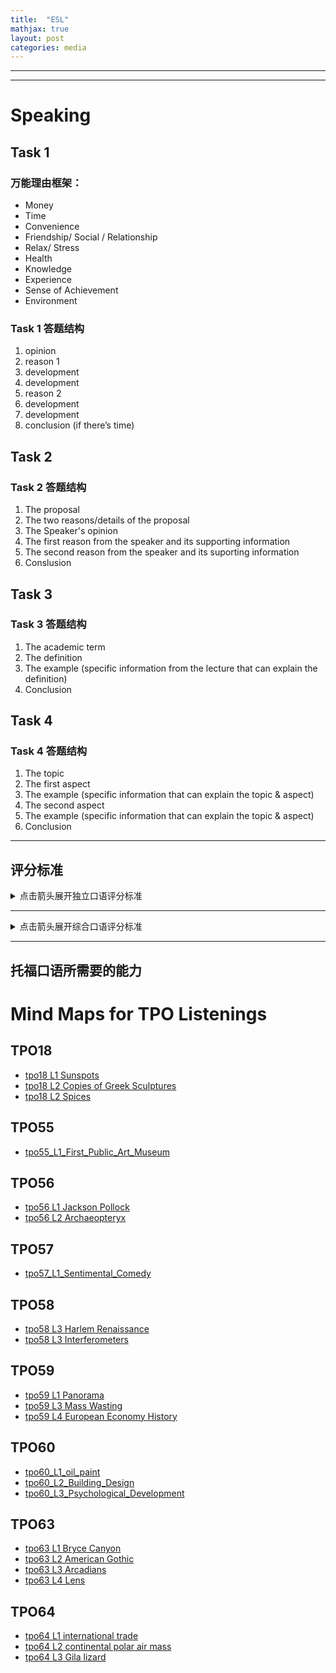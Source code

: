 ```yaml
---
title:  "ESL"
mathjax: true
layout: post
categories: media
---
```



---
---
# Speaking 

## Task 1

### 万能理由框架：
* Money 
* Time 
* Convenience 
* Friendship/ Social / Relationship 
* Relax/ Stress 
* Health 
* Knowledge 
* Experience 
* Sense of Achievement 
* Environment

### Task 1 答题结构

1. opinion 
2. reason 1
3. development 
4. development 
5. reason 2 
6. development 
7. development 
8. conclusion (if there’s time)

## Task 2 

### Task 2 答题结构

1. The proposal 
2. The two reasons/details of the proposal 
3. The Speaker's opinion 
4. The first reason from the speaker and its supporting information
5. The second reason from the speaker and its suporting information
6. Conslusion 

## Task 3

### Task 3 答题结构

1. The academic term
2. The definition
3. The example (specific information from the lecture
that can explain the definition)
4. Conclusion

## Task 4

### Task 4 答题结构

1. The topic
2. The first aspect
3. The example (specific information that can explain the topic
& aspect)
4. The second aspect
5. The example (specific information that can explain the topic
& aspect)
6. Conclusion

---

## 评分标准

<details> 
<summary>点击箭头展开独立口语评分标准</summary>

### Independent Speaking Rubrics<br>独立口语
<table>
    <tr>
        <th>SCORE<br>分数</th>
        <th>GENERAL DESCRIPTION<br>一般描述</th>
        <th>DELIVERY<br>语言表达</th>
        <th>LANGUAGE USE<br>语言使用</th>
        <th>TOPIC DEVELOPMENT<br>主题发展</th>
    </tr>
    <tr>
        <td>4</td>
        <td>The response fulfills the demands of the task, with at most minor lapses in completeness. It is highly intelligible and exhibits sustained, coherent discourse. A response at this level is characterized by all of the following:<br>回答满足任务的要求，最多只有微小的完整性缺失。回答的可理解性非常高，表现出持续的、连贯的话语。这个级别的回答具有以下所有特征：</td>
        <td>Generally well-paced flow (fluid expression). Speech is clear. It may include minor lapses, or minor difficulties with pronunciation or intonation patterns, which do not affect overall intelligibility.<br>总体上节奏良好（流畅的表达）。语言清晰。可能包括小的疏漏，或者发音或语调模式的小困难，但不影响整体的可理解性。</td>
        <td>The response demonstrates effective use of grammar and vocabulary. It exhibits a fairly high degree of automaticity with good control of basic and complex structures (as appropriate). Some minor (or systematic) errors are noticeable but do not obscure meaning.<br>回答显示出了有效的语法和词汇使用。它展示出相当高度的自动化，良好地控制了基本和复杂的结构（适当时）。一些小的（或系统性的）错误是可见的，但并不会模糊意义。</td>
        <td>Response is sustained and sufficient to the task. It is generally well developed and coherent; relationships between ideas are clear (or there is a clear progression of ideas).<br>回答是持久且足够的。它通常是发展良好和连贯的；思想之间的关系是清晰的（或者有明确的思想发展）。</td>
    </tr>
    <tr>
        <td>3</td>
        <td>The response addresses the task appropriately but may fall short of being fully developed. It is generally intelligible and coherent, with some fluidity of expression, though it exhibits some noticeable lapses in the expression of ideas. A response at this level is characterized by at least two of the following:<br>回答适当地处理了任务，但可能没有完全发展。它通常是可以理解和连贯的，有一些表达的流畅性，尽管在表达想法时表现出一些明显的疏漏。这个级别的回答至少具有以下两个特征：</td>
        <td>Speech is generally clear, with some fluidity of expression, though minor difficulties with pronunciation, intonation, or pacing are noticeable and may require listener effort at times (though overall intelligibility is not significantly affected).<br>语言通常是清晰的，有一些表达的流畅性，尽管发音、语调或节奏的小困难是可以注意到的，并且有时可能需要听者的努力（尽管总体的可理解性并未显著受到影响）。</td>
        <td>The response demonstrates fairly automatic and effective use of grammar and vocabulary, and fairly coherent expression of relevant ideas. Response may exhibit some imprecise or inaccurate use of vocabulary or grammatical structures or be somewhat limited in the range of structures used. This may affect overall fluency, but it does not seriously interfere with the communication of the message.<br>回答显示出相当自动和有效的语法和词汇使用，以及相关想法的相当连贯的表达。回答可能表现出一些词汇或语法结构的不准确或错误的使用，或者在使用的结构范围上有些限制。这可能会影响整体的流利度，但不会严重干扰信息的传递。</td>
        <td>Response is mostly coherent and sustained and conveys relevant ideas/information. Overall development is somewhat limited, usually lacks elaboration or specificity. Relationships between ideas may at times not be immediately clear.<br>回答大多是连贯和持久的，传达了相关的想法/信息。整体发展有些限制，通常缺乏详细或具体。思想之间的关系有时可能不是立即明显的。</td>
    </tr>
    <tr>
        <td>2</td>
        <td>The response addresses the task, but development of the topic is limited. It contains intelligible speech, although problems with delivery and/ or overall coherence occur; meaning may be obscured in places. A response at this level is characterized by at least two of the following:<br>回答处理了任务，但主题的发展有限。它包含可理解的语言，尽管交付和/或整体连贯性出现问题；意义可能在某些地方被模糊。这个级别的回答至少具有以下两个特征：</td>
        <td>Speech is basically intelligible, though listener effort is needed because of unclear articulation, awkward intonation, or choppy rhythm/pace; meaning may be obscured in places.<br>语言基本上是可以理解的，尽管由于不清楚的发音，尴尬的语调，或者断断续续的节奏/速度，需要听者的努力；意义可能在某些地方被模糊。</td>
        <td>The response demonstrates limited range and control of grammar and vocabulary. These limitations often prevent full expression of ideas. For the most part, only basic sentence structures are used successfully and spoken with fluidity. Structures and vocabulary may express mainly simple (short) and/or general propositions, with simple or unclear connections made among them (serial listing, conjunction, juxtaposition).<br>回答显示了有限的语法和词汇的范围和控制。这些限制经常阻止思想的完全表达。在大多数情况下，只有基本的句子结构被成功地使用并流畅地讲述。结构和词汇可能主要表达简单（短）和/或一般的命题，它们之间的连接是简单或不明确的（系列列表，连接词，并列）。</td>
        <td>The response is connected to the task, though the number of ideas presented or the development of ideas is limited. Mostly basic ideas are expressed with limited elaboration (details and support). At times relevant substance may be vaguely expressed or repetitious. Connections of ideas may be unclear.<br>回答与任务有关，尽管呈现的想法数量或想法的发展有限。大部分基本的想法被表达出来，但详细和支持有限。有时，相关的内容可能被含糊地表达或重复。思想的连接可能不清楚。</td>
    </tr>
    <tr>
        <td>1</td>
        <td>The response is very limited in content and/or coherence or is only minimally connected to the task, or speech is largely unintelligible. A response at this level is characterized by at least two of the following:<br>回答在内容和/或连贯性上非常有限，或者与任务只有最小的连接，或者语言大部分是无法理解的。这个级别的回答至少具有以下两个特征：</td>
        <td>Consistent pronunciation, stress and intonation difficulties cause considerable listener effort; delivery is choppy, fragmented, or telegraphic; frequent pauses and hesitations.<br>一致的发音，压力和语调困难导致听者付出大量的努力；交付是断断续续的，破碎的，或者电报式的；经常有暂停和犹豫。</td>
        <td>Range and control of grammar and vocabulary severely limit or prevent expression of ideas and connections among ideas. Some low-level responses may rely heavily on practiced or formulaic expressions.<br>语法和词汇的范围和控制严重限制或防止了想法和思想之间联系的表达。一些低级的回答可能严重依赖于练习过的或公式化的表达。</td>
        <td>Limited relevant content is expressed. The response generally lacks substance beyond expression of very basic ideas. Speaker may be unable to sustain speech to complete the task and may rely heavily on repetition of the prompt.<br>表达了有限的相关内容。回答通常缺乏除了表达非常基本的想法之外的实质内容。说话者可能无法维持语言完成任务，可能严重依赖于重复提示。</td>
    </tr>
    <tr>
        <td>0</td>
        <td>Speaker makes no attempt to respond OR response is unrelated to the topic.<br>说话者没有尝试回答或回答与主题无关。</td>
        <td>---</td>
        <td>---</td>
        <td>---</td>
    </tr>
</table>

</details> 

---

<details> 
<summary>点击箭头展开综合口语评分标准</summary>

### Integrated Speaking Rubrics<br>综合口语
<table>
  <tr>
    <th>SCORE<br>分数</th>
    <th>GENERAL DESCRIPTION<br>一般描述</th>
    <th>DELIVERY<br>语言表达</th>
    <th>LANGUAGE USE<br>语言使用</th>
    <th>TOPIC DEVELOPMENT<br>主题发展</th>
  </tr>
  <tr>
    <td>4</td>
    <td>The response fulfills the demands of the task, with at most minor lapses in completeness. It is highly intelligible and exhibits sustained, coherent discourse. A response at this level is characterized by all of the following:<br>回答满足任务的要求，完整性上最多只有小的疏漏。它高度易于理解，并展示了持续的、连贯的话语。这个级别的回答具有以下所有特征：</td>
    <td>Speech is generally clear, fluid and sustained. It may include minor lapses or minor difficulties with pronunciation or intonation. Pace may vary at times as the speaker attempts to recall information. Overall intelligibility remains high.<br>话语通常清晰、流畅并且持续。可能包括小的失误或发音或者语调的小困难。当发言人试图回忆信息时，语速可能有时会变化。整体的可理解性仍然很高。</td>
    <td>The response demonstrates good control of basic and complex grammatical structures that allow for coherent, efficient (automatic) expression of relevant ideas. Contains generally effective word choice. Though some minor (or systematic) errors or imprecise use may be noticeable, they do not require listener effort (or obscure meaning).<br>回答显示了对基础和复杂语法结构的良好控制，这使得相关想法的连贯、有效（自动）表达成为可能。包含一般有效的单词选择。尽管可能会注意到一些小的（或系统性的）错误或使用不精确，但它们不需要听者的努力（或模糊意义）。</td>
    <td>The response presents a clear progression of ideas and conveys the relevant information required by the task. It includes appropriate detail, though it may have minor errors or minor omissions.<br>回答提出了清晰的想法发展，并传达了任务所需的相关信息。它包含适当的细节，尽管可能有少量错误或遗漏。</td>
  </tr>
  <tr>
    <td>3</td>
    <td>The response addresses the task appropriately, but may fall short of being fully developed. It is generally intelligible and coherent, with some fluidity of expression, though it exhibits some noticeable lapses in the expression of ideas. A response at this level is characterized by at least two of the following:<br>回答适当地处理了任务，但可能没有完全发展。它通常是可以理解的和连贯的，具有一些流畅的表达，尽管在表达想法时表现出一些明显的疏漏。这个级别的回答至少具有以下两个特征：</td>
    <td>Speech is generally clear, with some fluidity of expression, but it exhibits minor difficulties with pronunciation, intonation, or pacing and may require some listener effort at times. Overall intelligibility remains good, however.<br>话语通常清晰，表达有些流畅，但显示出发音、语调或语速的小困难，有时可能需要听者做出一些努力。然而，整体的可理解性仍然良好。</td>
    <td>The response demonstrates fairly automatic and effective use of grammar and vocabulary, and fairly coherent expression of relevant ideas. Response may exhibit some imprecise or inaccurate use of vocabulary or grammatical structures or be somewhat limited in the range of structures used. Such limitations do not seriously interfere with the communication of the message.<br>回答表现出相当自动和有效的语法和词汇使用，以及相关想法的相当连贯表达。回答可能表现出一些词汇或语法结构的使用不精确或不准确，或在使用的结构范围上有些限制。这种限制不会严重干扰信息的沟通。</td>
    <td>The response is sustained and conveys relevant information required by the task. However, it exhibits some incompleteness, inaccuracy, lack of specificity with respect to content, or choppiness in the progression of ideas.<br>回答是持续的，并传达任务所需的相关信息。然而，它表现出一些内容的不完整、不准确、不具体或者想法发展的不连贯。</td>
  </tr>
  <tr>
    <td>2</td>
    <td>The response is connected to the task, though it may be missing some relevant information or contain inaccuracies. It contains some intelligible speech, but at times problems with intelligibility and/or overall coherence may obscure meaning. A response at this level is characterized by at least two of the following:<br>回答与任务有关，尽管可能缺少一些相关信息或包含不准确的信息。它包含一些可以理解的话语，但有时可理解性和/或整体连贯性的问题可能会模糊意义。这个级别的回答至少具有以下两个特征：</td>
    <td>Speech is clear at times, though it exhibits problems with pronunciation, intonation, or pacing and so may require significant listener effort. Speech may not be sustained at a consistent level throughout. Problems with intelligibility may obscure meaning in places (but not throughout).<br>话语有时清晰，尽管显示出发音、语调或语速的问题，因此可能需要听者做出大量努力。话语可能无法在整个过程中保持一致的水平。可理解性的问题可能在某些地方（但不是在所有地方）模糊意义。</td>
    <td>The response is limited in the range and control of vocabulary and grammar demonstrated (some complex structures may be used, but typically contain errors). This results in limited or vague expression of relevant ideas and imprecise or inaccurate connections. Automaticity of expression may only be evident at the phrasal level.<br>回答在显示的词汇和语法的范围和控制上是有限的（可能使用一些复杂的结构，但通常包含错误）。这导致相关想法的表达有限或模糊，以及不精确或不准确的连接。表达的自动化可能只在短语层面上明显。</td>
    <td>The response conveys some relevant information but is clearly incomplete or inaccurate. It is incomplete if it omits key ideas, makes vague reference to key ideas, or demonstrates limited development of important information. An inaccurate response demonstrates misunderstanding of key ideas from the stimulus. Typically, ideas expressed may not be well-connected or cohesive so that familiarity with the stimulus is necessary to follow what is being discussed.<br>回答传达了一些相关信息，但显然是不完整或不准确的。如果它省略了关键想法，对关键想法做出了模糊的引用，或者展示了重要信息的有限发展，那么它就是不完整的。不准确的回答表明了对刺激中的关键想法的误解。通常，表达的想法可能并未很好地连接或连贯，因此需要熟悉刺激才能跟踪正在讨论的内容。</td>
  </tr>
  <tr>
    <td>1</td>
    <td>The response is very limited in content or coherence or is only minimally connected to the task. Speech may be largely unintelligible. A response at this level is characterized by at least two of the following:<br>回答在内容或连贯性上非常有限，或者只是最小程度地与任务相关。话语可能大部分都无法理解。这个级别的回答至少具有以下两个特征：</td>
    <td>Consistent pronunciation and intonation problems cause considerable listener effort and frequently obscure meaning. Delivery is choppy, fragmented, or telegraphic. Speech contains frequent pauses and hesitations.<br>持续的发音和语调问题导致听者需要付出大量的努力，并经常使意义模糊。表达方式是断断续续的，碎片化的，或者像电报一样简短。话语包含频繁的停顿和犹豫。</td>
    <td>Range and control of grammar and vocabulary severely limit (or prevent) expression of ideas and connections among ideas. Some very low-level responses may rely on isolated words or short utterances to communicate ideas.<br>语法和词汇的范围和控制严重限制（或阻止）想法的表达和想法之间的联系。一些非常低级的回答可能依赖于孤立的单词或短语来交流想法。</td>
    <td>The response fails to provide much relevant content. Ideas that are expressed are often inaccurate, limited to vague utterances, or repetitions (including repetition of prompt).<br>回答未能提供很多相关内容。表达的想法通常是不准确的，限于模糊的表达，或者重复（包括提示的重复）。</td>
  </tr>
  <tr>
    <td>0</td>
    <td>Speaker makes no attempt to respond OR response is unrelated to the topic.<br>发言人没有试图回答，或者回答与话题无关。</td>
    <td></td>
    <td></td>
    <td></td>
  </tr>
</table>

</details> 

---
## 托福口语所需要的能力

<div class="markmap-container">
<div class="markmap">
<script type="text/template">

# TOEFL Speaking Skills <br> 能力图

## All the tasks <br> 4道题都需要的能力

### Effective choice of vocabulary <br> 有效的词汇选择

### Effective use of sentences <br> 有效的句子使用

### Speak fluently <br> 流利表达

## TASK 1 <br> 第一题需要的能力

### Provide reasons to support opinion <br> 提供理由支持观点

#### Learn the common reasons <br> 学习常见的理由

### Develop reasons <br> 发展理由

#### Learn how to develop the reasons <br> 学习如何发展理由

## TASK 2 3 4 <br> 2 3 4题需要的能力

### Understand the reading passage <br> 理解阅读材料

#### Read for main ideas and important details efficiently <br> 高效地阅读主要观点和重要细节

### Understand the listening materials <br> 理解听力材料

#### Understand the speaker's reasons/examples/lectures <br> 理解演讲者的理由/例子/讲座

### Identify the key points <br> 识别关键点

### Take good notes that aid your response <br> 做好有助于你回答的笔记

</script>
</div>
</div>


# Mind Maps for TPO Listenings 

## TPO18
- [tpo18 L1 Sunspots](mindmap/tpo18_L1_sunspots.md)
- [tpo18 L2 Copies of Greek Sculptures](mindmap/tpo18_L2_Copies_of_Greek_Sculptures.md)
- [tpo18 L2 Spices](mindmap/tpo18_L3_spices.md)

## TPO55
- [tpo55_L1_First_Public_Art_Museum](mindmap/tpo55_L1_First_Public_Art_Museum.md)

## TPO56
- [tpo56 L1 Jackson Pollock](mindmap/tpo56_L1_Jackson_Pollock.md)  
- [tpo56 L2 Archaeopteryx](mindmap/tpo56_L2_Archaeopteryx.md)
    
## TPO57
- [tpo57_L1_Sentimental_Comedy](mindmap/tpo57_L1_Sentimental_Comedy.md)

## TPO58
- [tpo58 L3 Harlem Renaissance](mindmap/tpo58_L3_Harlem_Renaissance.md)
- [tpo58 L3 Interferometers](mindmap/tpo58_L2_Interferometers.md)

## TPO59
- [tpo59 L1 Panorama](mindmap/tpo59_L1_Panorama.md)
- [tpo59 L3 Mass Wasting](mindmap/tpo59_L3_Mass_Wasting.md)
- [tpo59 L4 European Economy History](mindmap/tpo59_L4_European_Economy_History.md)

## TPO60
- [tpo60_L1_oil_paint](mindmap/tpo60_L1_oil_paint.md) 
- [tpo60_L2_Building_Design](mindmap/tpo60_L2_Building_Design.md)
- [tpo60_L3_Psychological_Development](mindmap/tpo60_L3_Psychological_Development.md)

## TPO63
- [tpo63 L1 Bryce Canyon](mindmap/tpo63_L1_Bryce_Canyon.md)
- [tpo63 L2 American Gothic](mindmap/tpo63_L2_American_Gothic.md)
- [tpo63 L3 Arcadians](mindmap/tpo63_L3_Arcadians.md)
- [tpo63 L4 Lens](mindmap/tpo63_L4_Lens.md)

## TPO64
- [tpo64 L1 international trade](mindmap/tpo64_L1_international_trade.md)
- [tpo64 L2 continental polar air mass](mindmap/tpo64_L2_continental_polar_air_mass.md)
- [tpo64 L3 Gila lizard](mindmap/tpo64_L3_Gila_lizard.md)
